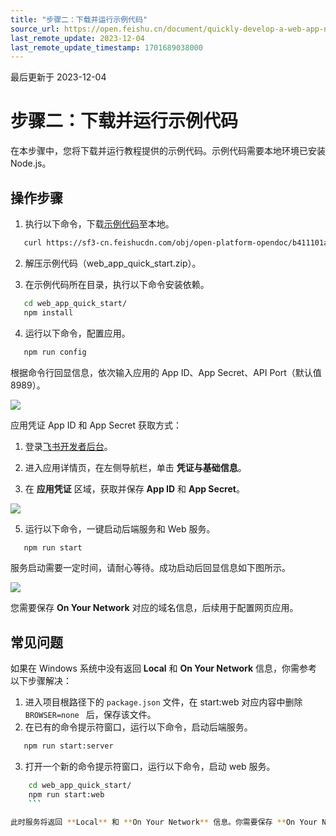 ```yaml
---
title: "步骤二：下载并运行示例代码"
source_url: https://open.feishu.cn/document/quickly-develop-a-web-app-nodejs/step-2-download-and-run-sample-code
last_remote_update: 2023-12-04
last_remote_update_timestamp: 1701689038000
---
```

最后更新于 2023-12-04

# 步骤二：下载并运行示例代码

在本步骤中，您将下载并运行教程提供的示例代码。示例代码需要本地环境已安装 Node.js。

## 操作步骤

1. 执行以下命令，下载[示例代码](https://sf3-cn.feishucdn.com/obj/open-platform-opendoc/b411101a8db9b626c056c4945bfc9256_6AKzAKSTdY.zip)至本地。

```bash
   curl https://sf3-cn.feishucdn.com/obj/open-platform-opendoc/b411101a8db9b626c056c4945bfc9256_6AKzAKSTdY.zip -o web_app_quick_start.zip
   ```

2. 解压示例代码（web_app_quick_start.zip）。

3. 在示例代码所在目录，执行以下命令安装依赖。

```bash
   cd web_app_quick_start/
   npm install
   ```

4. 运行以下命令，配置应用。

```bash
   npm run config
   ```

根据命令行回显信息，依次输入应用的 App ID、App Secret、API Port（默认值 8989）。

![](https://sf3-cn.feishucdn.com/obj/open-platform-opendoc/f55bb8e2fc07550c45946fb590377666_vo2fLLz9Ka.png?height=348&lazyload=true&maxWidth=500&width=1198)

应用凭证 App ID 和 App Secret 获取方式：

1. 登录[飞书开发者后台](https://open.feishu.cn/app)。

2. 进入应用详情页，在左侧导航栏，单击 **凭证与基础信息**。

3. 在 **应用凭证** 区域，获取并保存 **App ID** 和 **App Secret**。

![](https://sf3-cn.feishucdn.com/obj/open-platform-opendoc/f7f89950be7e57c2760a8b5b1f5e17c9_fCD9ruySAG.png?height=524&lazyload=true&maxWidth=600&width=3594)

5. 运行以下命令，一键启动后端服务和 Web 服务。

```bash
   npm run start
   ``` 

服务启动需要一定时间，请耐心等待。成功启动后回显信息如下图所示。

![](https://sf3-cn.feishucdn.com/obj/open-platform-opendoc/d0f880a8aa7dd1d1ca5e27bcf6a161ce_0pinEJbCJx.png?height=446&lazyload=true&maxWidth=400&width=964)

您需要保存 **On Your Network** 对应的域名信息，后续用于配置网页应用。

## 常见问题

如果在 Windows 系统中没有返回 **Local** 和 **On Your Network** 信息，你需参考以下步骤解决：
1. 进入项目根路径下的 `package.json` 文件，在 start:web 对应内容中删除 ` BROWSER=none  ` 后，保存该文件。
2. 在已有的命令提示符窗口，运行以下命令，启动后端服务。

```bash
   npm run start:server
   ```

3. 打开一个新的命令提示符窗口，运行以下命令，启动 web 服务。

```bash
    cd web_app_quick_start/
    npm run start:web
    ```

此时服务将返回 **Local** 和 **On Your Network** 信息。你需要保存 **On Your Network** 对应的域名信息，后续用于配置网页应用。
